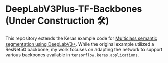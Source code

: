 # DeepLabV3Plus-TF-Backbones (Under Construction 🛠️)

This repository extends the Keras example code for [Multiclass semantic segmentation using DeepLabV3+](https://keras.io/examples/vision/deeplabv3_plus/). While the original example utilized a ResNet50 backbone, my work focuses on adapting the network to support various backbones available in `tensorflow.keras.applications`.
